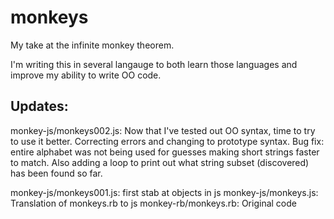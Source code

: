 # monkeys
My take at the infinite monkey theorem.

I'm writing this in several langauge to both learn those languages and improve my ability to write OO code.

Updates:
----


monkey-js/monkeys002.js:
Now that I've tested out OO syntax, time to try to use it better. Correcting errors and changing to prototype syntax. Bug fix: entire alphabet was not being used for guesses making short strings faster to match. Also adding a loop to print out what string subset (discovered) has been found so far. 


monkey-js/monkeys001.js: first stab at objects in js
monkey-js/monkeys.js: Translation of monkeys.rb to js
monkey-rb/monkeys.rb: Original code
